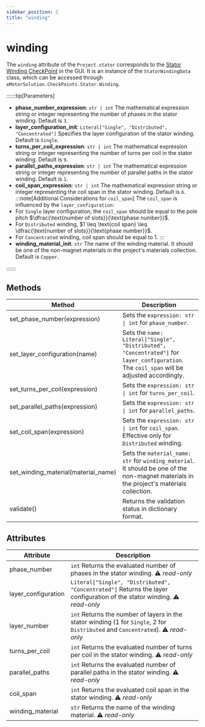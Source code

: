 ```yaml
---
sidebar_position: 2
title: "winding"
---
```

# winding

The `winding` attribute of the `Project.stator` corresponds to the [Stator Winding CheckPoint](/docs/docs/Stator/Winding) in the GUI. It is an instance of the `StatorWindingData` class, which can be accessed through `eMotorSolution.CheckPoints.Stator.Winding`.

::::::tip[Parameters]
- **phase_number_expression**: `str | int` The mathematical expression string or integer representing the number of phases in the stator winding. Default is `3`.
- **layer_configuration_init**: `Literal["Single", "Distributed", "Concentrated"]` Specifies the layer configuration of the stator winding. Default is `Single`.
- **turns_per_coil_expression**: `str | int` The mathematical expression string or integer representing the number of turns per coil in the stator winding. Default is `9`.
- **parallel_paths_expression**: `str | int` The mathematical expression string or integer representing the number of parallel paths in the stator winding. Default is `1`.
- **coil_span_expression**: `str | int` The mathematical expression string or integer representing the coil span in the stator winding. Default is `6`.
:::note[Additional Considerations for `coil_span`]
The `coil_span` is influenced by the `layer_configuration`:
- For `Single` layer configuration, the `coil_span` should be equal to the pole pitch $\dfrac{\text{number of slots}}{\text{phase number}}$.
- For `Distributed` winding, $1 \leq \text{coil span} \leq \dfrac{\text{number of slots}}{\text{phase number}}$.
- For `Concentrated` winding, coil span should be equal to $1$.
:::
- **winding_material_init**: `str` The name of the winding material. It should be one of the non-magnet materials in the project's materials collection. Default is `Copper`.


::::::

## Methods
| Method | Description |
|--------|-------------|
| set_phase_number(expression) | Sets the `expression: str \| int` for `phase_number`. |
| set_layer_configuration(name) | Sets the `name: Literal["Single", "Distributed", "Concentrated"]` for `layer_configuration`. The `coil_span` will be adjusted accordingly. |
| set_turns_per_coil(expression) | Sets the `expression: str \| int` for `turns_per_coil`. |
| set_parallel_paths(expression) | Sets the `expression: str \| int` for `parallel_paths`. |
| set_coil_span(expression) | Sets the `expression: str \| int` for `coil_span`. Effective only for `Distributed` winding. |
| set_winding_material(material_name) | Sets the `material_name: str` for `winding_material`. It should be one of the non-magnet materials in the project's materials collection. |
| validate() | Returns the validation status in dictionary format. |

## Attributes
| Attribute | Description |
|-----------|-------------|
| phase_number | `int` Returns the evaluated number of phases in the stator winding. :warning: *read-only* |
| layer_configuration | `Literal["Single", "Distributed", "Concentrated"]` Returns the layer configuration of the stator winding. :warning: *read-only* |
| layer_number | `int` Returns the number of layers in the stator winding (1 for `Single`, 2 for `Distributed` and `Concentrated`). :warning: *read-only* |
| turns_per_coil | `int` Returns the evaluated number of turns per coil in the stator winding. :warning: *read-only* |
| parallel_paths | `int` Returns the evaluated number of parallel paths in the stator winding. :warning: *read-only* |
| coil_span | `int` Returns the evaluated coil span in the stator winding. :warning: *read-only* |
| winding_material | `str` Returns the name of the winding material. :warning: *read-only* |
